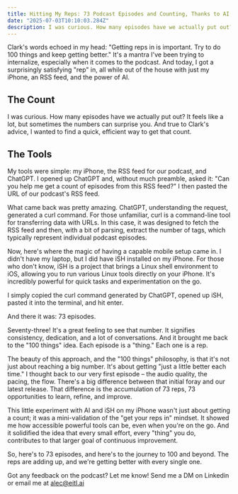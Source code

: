 ```yaml
---
title: Hitting My Reps: 73 Podcast Episodes and Counting, Thanks to AI and My iPhone
date: "2025-07-03T10:10:03.284Z"
description: I was curious. How many episodes have we actually put out? It feels like a lot, but sometimes the numbers can surprise you. And true to Clark's advice, I wanted to find a quick, efficient way to get that count.
---
```


Clark's words echoed in my head: "Getting reps in is important. Try to do 100 things and keep getting better." It's a mantra I've been trying to internalize, especially when it comes to the podcast. And today, I got a surprisingly satisfying "rep" in, all while out of the house with just my iPhone, an RSS feed, and the power of AI.

## The Count

I was curious. How many episodes have we actually put out? It feels like a lot, but sometimes the numbers can surprise you. And true to Clark's advice, I wanted to find a quick, efficient way to get that count.

## The Tools

My tools were simple: my iPhone, the RSS feed for our podcast, and ChatGPT. I opened up ChatGPT and, without much preamble, asked it: "Can you help me get a count of episodes from this RSS feed?" I then pasted the URL of our podcast's RSS feed.

What came back was pretty amazing. ChatGPT, understanding the request, generated a curl command. For those unfamiliar, curl is a command-line tool for transferring data with URLs. In this case, it was designed to fetch the RSS feed and then, with a bit of parsing, extract the number of <item> tags, which typically represent individual podcast episodes.

Now, here's where the magic of having a capable mobile setup came in. I didn't have my laptop, but I did have iSH installed on my iPhone. For those who don't know, iSH is a project that brings a Linux shell environment to iOS, allowing you to run various Linux tools directly on your iPhone. It's incredibly powerful for quick tasks and experimentation on the go.

I simply copied the curl command generated by ChatGPT, opened up iSH, pasted it into the terminal, and hit enter.

And there it was: 73 episodes.

Seventy-three! It's a great feeling to see that number. It signifies consistency, dedication, and a lot of conversations. And it brought me back to the "100 things" idea. Each episode is a "thing." Each one is a rep.

The beauty of this approach, and the "100 things" philosophy, is that it's not just about reaching a big number. It's about getting "just a little better each time." I thought back to our very first episode – the audio quality, the pacing, the flow. There's a big difference between that initial foray and our latest release. That difference is the accumulation of 73 reps, 73 opportunities to learn, refine, and improve.

This little experiment with AI and iSH on my iPhone wasn't just about getting a count; it was a mini-validation of the "get your reps in" mindset. It showed me how accessible powerful tools can be, even when you're on the go. And it solidified the idea that every small effort, every "thing" you do, contributes to that larger goal of continuous improvement.

So, here's to 73 episodes, and here's to the journey to 100 and beyond. The reps are adding up, and we're getting better with every single one. 

Got any feedback on the podcast? Let me know! Send me a DM on Linkedin or email me at [alec@eitl.ai](mailto:alec@eitl.ai)